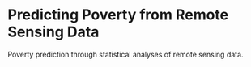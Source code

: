 # Predicting Poverty from Remote Sensing Data

Poverty prediction through statistical analyses of remote sensing data.
